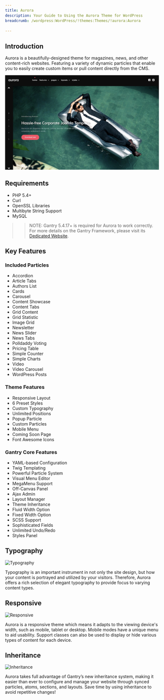 ```yaml
---
title: Aurora
description: Your Guide to Using the Aurora Theme for WordPress
breadcrumb: /wordpress:WordPress/!themes:Themes/!aurora:Aurora

---
```


Introduction
-----

Aurora is a beautifully-designed theme for magazines, news, and other content-rich websites. Featuring a variety of dynamic particles that enable you to easily create custom items or pull content directly from the CMS.

![](assets/aurora.jpeg)

Requirements
-----

* PHP 5.4+
* Curl
* OpenSSL Libraries
* Multibyte String Support
* MySQL

>> NOTE: Gantry 5.4.17+ is required for Aurora to work correctly. For more details on the Gantry Framework, please visit its [Dedicated Website](http://gantry.org).

Key Features
-----

### Included Particles
* Accordion
* Article Tabs
* Authors List
* Cards
* Carousel
* Content Showcase
* Content Tabs
* Grid Content
* Grid Statistic
* Image Grid
* Newsletter
* News Slider
* News Tabs
* Polldaddy Voting
* Pricing Table
* Simple Counter
* Simple Charts
* Video
* Video Carousel
* WordPress Posts 

### Theme Features
* Responsive Layout
* 6 Preset Styles
* Custom Typography
* Unlimited Positions
* Popup Particle
* Custom Particles
* Mobile Menu
* Coming Soon Page
* Font Awesome Icons 

### Gantry Core Features
* YAML-based Configuration
* Twig Templating
* Powerful Particle System
* Visual Menu Editor
* MegaMenu Support
* Off-Canvas Panel
* Ajax Admin
* Layout Manager
* Theme Inheritance
* Fluid Width Option
* Fixed Width Option
* SCSS Support
* Sophisticated Fields
* Unlimited Undo/Redo
* Styles Panel 

## Typography

![Typography](ft-2.jpg)

Typography is an important instrument in not only the site design, but how your content is portrayed and utilized by your visitors. Therefore, Aurora offers a rich selection of elegant typography to provide focus to varying content types.

## Responsive

![Responsive](ft-3.jpg)

Aurora is a responsive theme which means it adapts to the viewing device's width, such as mobile, tablet or desktop. Mobile modes have a unique menu to aid usability. Support classes can also be used to display or hide various types of content for each device.

## Inheritance

![Inheritance](ft-4.jpg)

Aurora takes full advantage of Gantry’s new inheritance system, making it easier than ever to configure and manage your website through synced particles, atoms, sections, and layouts. Save time by using inheritance to avoid repetitive changes!
